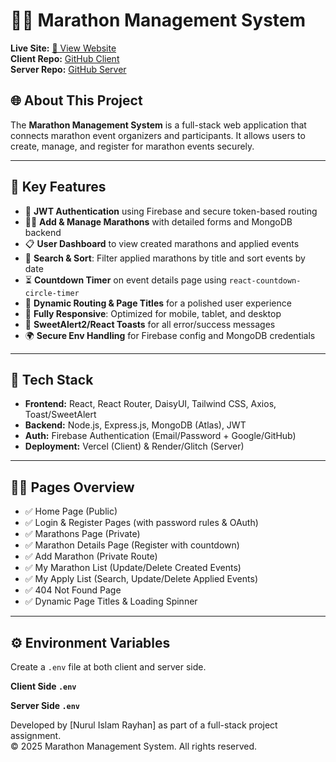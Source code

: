 
# 🏃‍♂️ Marathon Management System

**Live Site:** [🔗 View Website](https://assignment11-d7122.web.app/)  
**Client Repo:** [GitHub Client](https://github.com/Programming-Hero-Web-Course4/b11a11-client-side-niraihan)  
**Server Repo:** [GitHub Server](https://github.com/Programming-Hero-Web-Course4/b11a11-server-side-niraihan)

## 🌐 About This Project

The **Marathon Management System** is a full-stack web application that connects marathon event organizers and participants. It allows users to create, manage, and register for marathon events securely.

---

## 🚀 Key Features

- 🔐 **JWT Authentication** using Firebase and secure token-based routing
- 🏃‍♀️ **Add & Manage Marathons** with detailed forms and MongoDB backend
- 📋 **User Dashboard** to view created marathons and applied events
- 🔎 **Search & Sort**: Filter applied marathons by title and sort events by date
- ⏳ **Countdown Timer** on event details page using `react-countdown-circle-timer`
- 🧾 **Dynamic Routing & Page Titles** for a polished user experience
- 📱 **Fully Responsive**: Optimized for mobile, tablet, and desktop
- 🔔 **SweetAlert2/React Toasts** for all error/success messages
- 🌍 **Secure Env Handling** for Firebase config and MongoDB credentials

---

## 📁 Tech Stack

- **Frontend:** React, React Router, DaisyUI, Tailwind CSS, Axios, Toast/SweetAlert
- **Backend:** Node.js, Express.js, MongoDB (Atlas), JWT
- **Auth:** Firebase Authentication (Email/Password + Google/GitHub)
- **Deployment:** Vercel (Client) & Render/Glitch (Server)

---

## 👨‍💻 Pages Overview

- ✅ Home Page (Public)
- ✅ Login & Register Pages (with password rules & OAuth)
- ✅ Marathons Page (Private)
- ✅ Marathon Details Page (Register with countdown)
- ✅ Add Marathon (Private Route)
- ✅ My Marathon List (Update/Delete Created Events)
- ✅ My Apply List (Search, Update/Delete Applied Events)
- ✅ 404 Not Found Page
- ✅ Dynamic Page Titles & Loading Spinner

---

## ⚙️ Environment Variables

Create a `.env` file at both client and server side.

**Client Side `.env`**


**Server Side `.env`**


Developed by [Nurul Islam Rayhan] as part of a full-stack project assignment.  
© 2025 Marathon Management System. All rights reserved.
